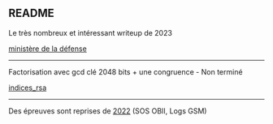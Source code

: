 ## README

Le très nombreux et intéressant writeup de 2023

[ministère de la défense](./gouvernement_services_evilien/ministere_defense/README.md)

---

Factorisation avec gcd clé 2048 bits + une congruence - Non terminé

[indices_rsa](./evil-tech/indices_rsa/README.md)

---

Des épreuves sont reprises de [2022](./../../2022/TRACS) (SOS OBII, Logs GSM)
